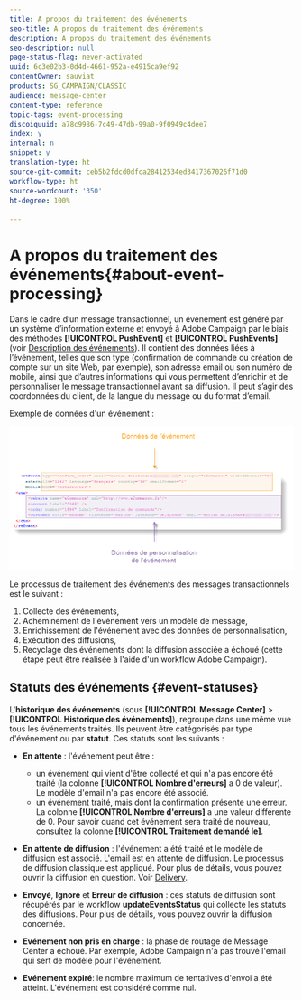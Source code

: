```yaml
---
title: A propos du traitement des événements
seo-title: A propos du traitement des événements
description: A propos du traitement des événements
seo-description: null
page-status-flag: never-activated
uuid: 6c3e02b3-0d4d-4661-952a-e4915ca9ef92
contentOwner: sauviat
products: SG_CAMPAIGN/CLASSIC
audience: message-center
content-type: reference
topic-tags: event-processing
discoiquuid: a78c9986-7c49-47db-99a0-9f0949c4dee7
index: y
internal: n
snippet: y
translation-type: ht
source-git-commit: ceb5b2fdcd0dfca28412534ed3417367026f71d0
workflow-type: ht
source-wordcount: '350'
ht-degree: 100%

---
```



# A propos du traitement des événements{#about-event-processing}

Dans le cadre d’un message transactionnel, un événement est généré par un système d’information externe et envoyé à Adobe Campaign par le biais des méthodes **[!UICONTROL PushEvent]** et **[!UICONTROL PushEvents]** (voir [Description des événements](../../message-center/using/event-description.md)). Il contient des données liées à l’événement, telles que son type (confirmation de commande ou création de compte sur un site Web, par exemple), son adresse email ou son numéro de mobile, ainsi que d’autres informations qui vous permettent d’enrichir et de personnaliser le message transactionnel avant sa diffusion. Il peut s’agir des coordonnées du client, de la langue du message ou du format d’email.

Exemple de données d&#39;un événement :

![](assets/messagecenter_events_request_001.png)

Le processus de traitement des événements des messages transactionnels est le suivant :

1. Collecte des événements,
1. Acheminement de l&#39;événement vers un modèle de message,
1. Enrichissement de l&#39;événement avec des données de personnalisation,
1. Exécution des diffusions,
1. Recyclage des événements dont la diffusion associée a échoué (cette étape peut être réalisée à l&#39;aide d&#39;un workflow Adobe Campaign).

## Statuts des événements {#event-statuses}

L&#39;**historique des événements** (sous **[!UICONTROL Message Center]** > **[!UICONTROL Historique des événements]**), regroupe dans une même vue tous les événements traités. Ils peuvent être catégorisés par type d&#39;événement ou par **statut**. Ces statuts sont les suivants :

* **En attente** : l&#39;événement peut être :

   * un événement qui vient d&#39;être collecté et qui n&#39;a pas encore été traité (la colonne **[!UICONTROL Nombre d&#39;erreurs]** a 0 de valeur). Le modèle d&#39;email n&#39;a pas encore été associé.
   * un événement traité, mais dont la confirmation présente une erreur. La colonne **[!UICONTROL Nombre d&#39;erreurs]** a une valeur différente de 0. Pour savoir quand cet événement sera traité de nouveau, consultez la colonne **[!UICONTROL Traitement demandé le]**.

* **En attente de diffusion** : l&#39;événement a été traité et le modèle de diffusion est associé. L&#39;email est en attente de diffusion. Le processus de diffusion classique est appliqué. Pour plus de détails, vous pouvez ouvrir la diffusion en question. Voir [Delivery](../../delivery/using/about-message-tracking.md).
* **Envoyé**, **Ignoré** et **Erreur de diffusion** : ces statuts de diffusion sont récupérés par le workflow **updateEventsStatus** qui collecte les statuts des diffusions. Pour plus de détails, vous pouvez ouvrir la diffusion concernée.
* **Evénement non pris en charge** : la phase de routage de Message Center a échoué. Par exemple, Adobe Campaign n&#39;a pas trouvé l&#39;email qui sert de modèle pour l&#39;événement.
* **Evénement expiré**: le nombre maximum de tentatives d&#39;envoi a été atteint. L&#39;événement est considéré comme nul.
